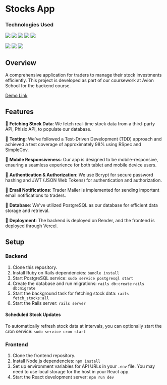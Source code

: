 # Stocks App
### Technologies Used
<img src="https://img.shields.io/badge/ruby-%23CC342D.svg?style=for-the-badge&logo=ruby&logoColor=white" /> <img src="https://img.shields.io/badge/rails-%23CC0000.svg?style=for-the-badge&logo=ruby-on-rails&logoColor=white" /> <img src="https://img.shields.io/badge/javascript-%23323330.svg?style=for-the-badge&logo=javascript&logoColor=%23F7DF1E" /> <img src="https://img.shields.io/badge/react-%2320232a.svg?style=for-the-badge&logo=react&logoColor=%2361DAFB" /> <img src="https://img.shields.io/badge/bootstrap-%23563D7C.svg?style=for-the-badge&logo=bootstrap&logoColor=white" /> 

<img src="https://img.shields.io/badge/postgres-%23316192.svg?style=for-the-badge&logo=postgresql&logoColor=white" /> <img src="https://img.shields.io/badge/Render-%46E3B7.svg?style=for-the-badge&logo=render&logoColor=white" /> <img src="https://img.shields.io/badge/vercel-%23000000.svg?style=for-the-badge&logo=vercel&logoColor=white" />

## Overview
A comprehensive application for traders to manage their stock investments efficiently. This project is developed as part of our coursework at Avion School for the backend course.

[Demo Link](https://stocks-app-arcf.vercel.app/)

## Features
📌 **Fetching Stock Data**: We fetch real-time stock data from a third-party API, Phisix API, to populate our database.

📌 **Testing**: We've followed a Test-Driven Development (TDD) approach and achieved a test coverage of approximately 98% using RSpec and SimpleCov.

📌 **Mobile Responsiveness**: Our app is designed to be mobile-responsive, ensuring a seamless experience for both tablet and mobile device users.

📌 **Authentication & Authorization**: We use Bcrypt for secure password hashing and JWT (JSON Web Tokens) for authentication and authorization.

📌 **Email Notifications**: Trader Mailer is implemented for sending important email notifications to traders.

📌 **Database**: We've utilized PostgreSQL as our database for efficient data storage and retrieval.

📌 **Deployment**: The backend is deployed on Render, and the frontend is deployed through Vercel.

## Setup

### Backend

1. Clone this repository.
2. Install Ruby on Rails dependencies: `bundle install`
3. Start PostgreSQL service: `sudo service postgresql start`
4. Create the database and run migrations: `rails db:create` `rails db:migrate`
5. Start the background task for fetching stock data: `rails fetch_stocks:all`
6. Start the Rails server: `rails server`

#### Scheduled Stock Updates

To automatically refresh stock data at intervals, you can optionally start the cron service: `sudo service cron start`

### Frontend

1. Clone the frontend repository.
2. Install Node.js dependencies: `npm install`
3. Set up environment variables for API URLs in your `.env` file. You may need to use local storage for the host in your React app.
4. Start the React development server: `npm run dev`




